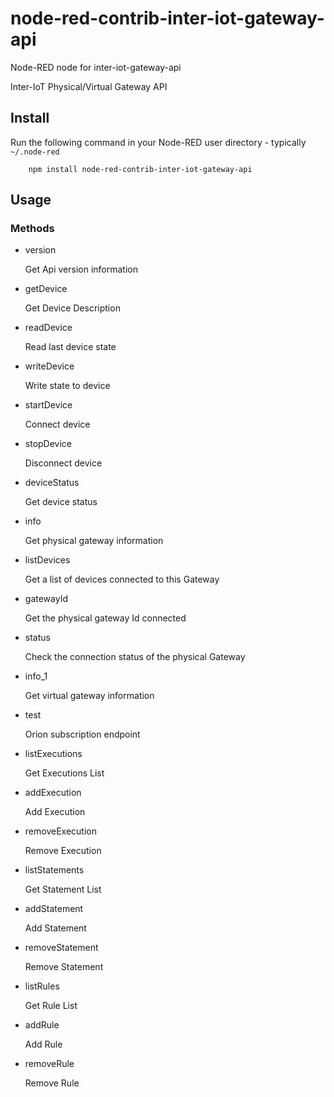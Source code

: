 node-red-contrib-inter-iot-gateway-api
=====================

Node-RED node for inter-iot-gateway-api

Inter-IoT Physical/Virtual Gateway API

Install
-------

Run the following command in your Node-RED user directory - typically `~/.node-red`

        npm install node-red-contrib-inter-iot-gateway-api

Usage
-----

### Methods

- version

    Get Api version information

- getDevice

    Get Device Description

- readDevice

    Read last device state

- writeDevice

    Write state to device

- startDevice

    Connect device

- stopDevice

    Disconnect device

- deviceStatus

    Get device status

- info

    Get physical gateway information

- listDevices

    Get a list of devices connected to this Gateway

- gatewayId

    Get the physical gateway Id connected

- status

    Check the connection status of the physical Gateway

- info_1

    Get virtual gateway information

- test

    Orion subscription endpoint

- listExecutions

    Get Executions List

- addExecution

    Add Execution

- removeExecution

    Remove Execution

- listStatements

    Get Statement List

- addStatement

    Add Statement

- removeStatement

    Remove Statement

- listRules

    Get Rule List

- addRule

    Add Rule

- removeRule

    Remove Rule


